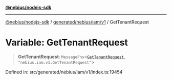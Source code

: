 [**@nebius/nodejs-sdk**](../../../../../README.md)

***

[@nebius/nodejs-sdk](../../../../../README.md) / [generated/nebius/iam/v1](../README.md) / GetTenantRequest

# Variable: GetTenantRequest

> **GetTenantRequest**: `MessageFns`\<[`GetTenantRequest`](../interfaces/GetTenantRequest.md), `"nebius.iam.v1.GetTenantRequest"`\>

Defined in: src/generated/nebius/iam/v1/index.ts:19454
